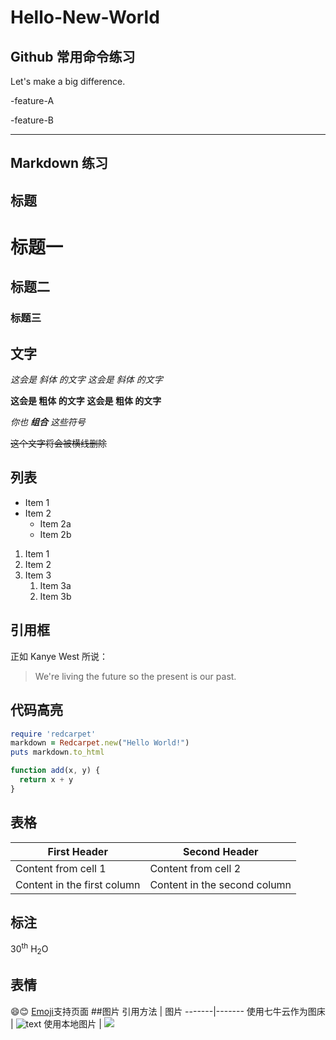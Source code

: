 # Hello-New-World
## Github 常用命令练习
Let's make a big difference.

-feature-A

-feature-B

---
## Markdown 练习
## 标题
# 标题一
## 标题二
### 标题三

## 文字
*这会是 斜体 的文字*
_这会是 斜体 的文字_

**这会是 粗体 的文字**
__这会是 粗体 的文字__

_你也 **组合** 这些符号_

~~这个文字将会被横线删除~~
## 列表
- Item 1
- Item 2
  - Item 2a
  - Item 2b

1. Item 1
1. Item 2
1. Item 3
   1. Item 3a
   1. Item 3b  

## 引用框
正如 Kanye West 所说：

> We're living the future so
> the present is our past.

## 代码高亮
```ruby
require 'redcarpet'
markdown = Redcarpet.new("Hello World!")
puts markdown.to_html
```


```javascript {.line-numbers}
function add(x, y) {
  return x + y
}
```
## 表格
First Header | Second Header
------------ | -------------
Content from cell 1 | Content from cell 2
Content in the first column | Content in the second column

## 标注

30<sup>th</sup>
H<sub>2</sub>O

## 表情
:smile::blush: 
[Emoji](http://www.emoji-cheat-sheet.com)支持页面
##图片
引用方法 | 图片
-------|-------
使用七牛云作为图床 | ![text](http://q59qahcgi.bkt.clouddn.com/logo.jpg?e=1580976835&token=HD5V3YuzhZC8rfF6gg7jukkSUibZ2WIcaruYBL2t:5VAS1BWDEdsVT3CSMReRaZzBFbA=)
使用本地图片 | ![](logo.jpg)
